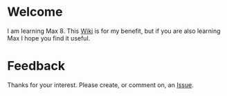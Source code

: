 # Welcome
I am learning Max 8. This [Wiki](https://github.com/ryanlaws/learning-max-8/wiki) is for my benefit, but if you are also learning Max I hope you find it useful.

# Feedback
Thanks for your interest. Please create, or comment on, an [Issue](https://github.com/ryanlaws/learning-max-8/issues).
